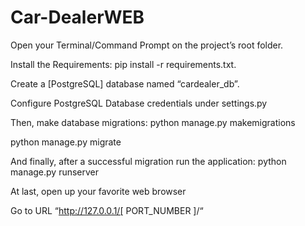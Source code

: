 # Car-DealerWEB

Open your Terminal/Command Prompt on the project’s root folder.

Install the Requirements: pip install -r requirements.txt.

Create a [PostgreSQL] database named “cardealer_db”.

Configure PostgreSQL Database credentials under settings.py

Then, make database migrations: python manage.py makemigrations

python manage.py migrate

And finally, after a successful migration run the application: python manage.py runserver

At last, open up your favorite web browser

Go to URL “http://127.0.0.1/[ PORT_NUMBER ]/“

